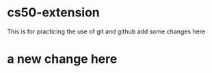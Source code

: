# cs50-extension
This is for practicing the use of git and github
add some changes here
# a new change here
